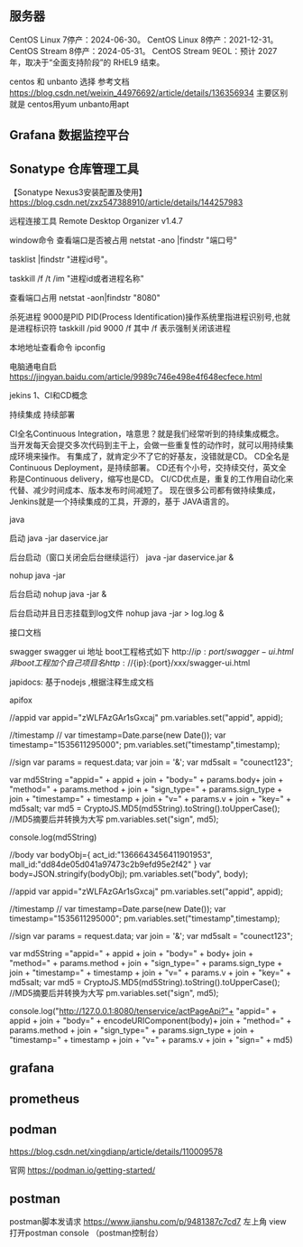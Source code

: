 

## 服务器
CentOS Linux 7停产：2024-06-30。
CentOS Linux 8停产：2021-12-31。
CentOS Stream 8停产：2024-05-31。
CentOS Stream 9EOL：预计 2027 年，取决于“全面支持阶段”的 RHEL9 结束。

centos 和 unbanto 选择
参考文档 https://blog.csdn.net/weixin_44976692/article/details/136356934
主要区别就是 centos用yum unbanto用apt







## Grafana 数据监控平台

## Sonatype 仓库管理工具
【Sonatype Nexus3安装配置及使用】<https://blog.csdn.net/zxz547388910/article/details/144257983>
















远程连接工具
Remote Desktop Organizer v1.4.7


window命令
查看端口是否被占用
netstat -ano |findstr "端口号"

tasklist |findstr "进程id号"。

taskkill /f /t /im "进程id或者进程名称"


查看端口占用
netstat  -aon|findstr "8080"


杀死进程
9000是PID
PID(Process Identification)操作系统里指进程识别号,也就是进程标识符
taskkill /pid 9000 /f 其中 /f 表示强制关闭该进程



本地地址查看命令
ipconfig


电脑通电自启
https://jingyan.baidu.com/article/9989c746e498e4f648ecfece.html



jekins
1、CI和CD概念

持续集成 持续部署

CI全名Continuous Integration，啥意思？就是我们经常听到的持续集成概念。
当开发每天会提交多次代码到主干上，会做一些重复性的动作时，就可以用持续集成环境来操作。
有集成了，就肯定少不了它的好基友，没错就是CD。
CD全名是Continuous Deployment，是持续部署。
CD还有个小号，交持续交付，英文全称是Continuous delivery，缩写也是CD。
CI/CD优点是，重复的工作用自动化来代替、减少时间成本、版本发布时间减短了。
现在很多公司都有做持续集成，Jenkins就是一个持续集成的工具，开源的，基于 JAVA语言的。


java

启动
java -jar daservice.jar

后台启动（窗口关闭会后台继续运行）
java -jar daservice.jar &

nohup java -jar

后台启动
nohup java -jar &

后台启动并且日志挂载到log文件
nohup java -jar > log.log &



接口文档

swagger
swagger ui 地址
boot工程格式如下
http://${ip}:{port}/swagger-ui.html
非boot工程加个自己项目名
http://${ip}:{port}/xxx/swagger-ui.html

japidocs: 基于nodejs ,根据注释生成文档



apifox

//appid
var appid="zWLFAzGAr1sGxcaj"
pm.variables.set("appid", appid);

//timestamp
// var timestamp=Date.parse(new Date());
var timestamp="1535611295000";
pm.variables.set("timestamp",timestamp);

//sign
var params = request.data;
var join = '&';
var md5salt = "counect123";

var md5String ="appid=" + appid + join +
"body=" + params.body+ join +
"method=" + params.method + join +
"sign_type=" + params.sign_type + join +
"timestamp=" + timestamp + join +
"v=" + params.v + join +
"key=" + md5salt;
var md5 = CryptoJS.MD5(md5String).toString().toUpperCase(); //MD5摘要后并转换为大写
pm.variables.set("sign", md5);

console.log(md5String)






//body
var bodyObj={
act_id:"1366643456411901953",
mall_id:"dd84de05d041a97473c2b9efd95e2f42"
}
var body=JSON.stringify(bodyObj);
pm.variables.set("body", body);


//appid
var appid="zWLFAzGAr1sGxcaj"
pm.variables.set("appid", appid);

//timestamp
// var timestamp=Date.parse(new Date());
var timestamp="1535611295000";
pm.variables.set("timestamp",timestamp);

//sign
var params = request.data;
var join = '&';
var md5salt = "counect123";

var md5String ="appid=" + appid + join +
"body=" + body+ join +
"method=" + params.method + join +
"sign_type=" + params.sign_type + join +
"timestamp=" + timestamp + join +
"v=" + params.v + join +
"key=" + md5salt;
var md5 = CryptoJS.MD5(md5String).toString().toUpperCase(); //MD5摘要后并转换为大写
pm.variables.set("sign", md5);

console.log("http://127.0.0.1:8080/tenservice/actPageApi?"+
"appid=" + appid + join +
"body=" + encodeURIComponent(body)+ join +
"method=" + params.method + join +
"sign_type=" + params.sign_type + join +
"timestamp=" + timestamp + join +
"v=" + params.v + join +
"sign=" + md5)



## grafana

## prometheus



## podman

https://blog.csdn.net/xingdianp/article/details/110009578

官网
https://podman.io/getting-started/



## postman

postman脚本发请求
https://www.jianshu.com/p/9481387c7cd7
左上角 view打开postman console （postman控制台）

